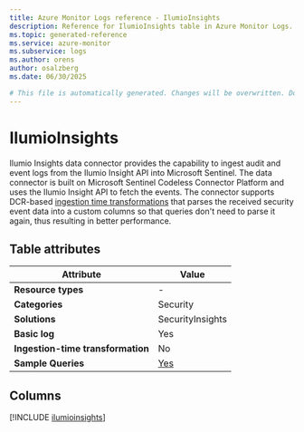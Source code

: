 ```yaml
---
title: Azure Monitor Logs reference - IlumioInsights
description: Reference for IlumioInsights table in Azure Monitor Logs.
ms.topic: generated-reference
ms.service: azure-monitor
ms.subservice: logs
ms.author: orens
author: osalzberg
ms.date: 06/30/2025

# This file is automatically generated. Changes will be overwritten. Do not change this file directly.
---
```


# IlumioInsights

Ilumio Insights data connector provides the capability to ingest audit and event logs from the Ilumio Insight API into Microsoft Sentinel. The data connector is built on Microsoft Sentinel Codeless Connector Platform and uses the Ilumio Insight API to fetch the events. The connector supports DCR-based [ingestion time transformations](https://docs.microsoft.com/azure/azure-monitor/logs/custom-logs-overview) that parses the received security event data into a custom columns so that queries don't need to parse it again, thus resulting in better performance.


## Table attributes

|Attribute|Value|
|---|---|
|**Resource types**|-|
|**Categories**|Security|
|**Solutions**| SecurityInsights|
|**Basic log**|Yes|
|**Ingestion-time transformation**|No|
|**Sample Queries**|[Yes](/azure/azure-monitor/reference/queries/ilumioinsights)|



## Columns
  
[!INCLUDE [ilumioinsights](~/reusable-content/ce-skilling/azure/includes/azure-monitor/reference/tables/ilumioinsights-include.md)]
